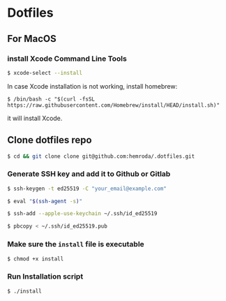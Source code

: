 # Dotfiles

## For MacOS

### install Xcode Command Line Tools

```bash
$ xcode-select --install
```
In case Xcode installation is not working, install homebrew:
```shell
$ /bin/bash -c "$(curl -fsSL https://raw.githubusercontent.com/Homebrew/install/HEAD/install.sh)"
```
it will install Xcode.

## Clone dotfiles repo

```bash
$ cd && git clone clone git@github.com:hemroda/.dotfiles.git
```

### Generate SSH key and add it to Github or Gitlab

```bash
$ ssh-keygen -t ed25519 -C "your_email@example.com"
```

```bash
$ eval "$(ssh-agent -s)"
```

```bash
$ ssh-add --apple-use-keychain ~/.ssh/id_ed25519
```

```bash
$ pbcopy < ~/.ssh/id_ed25519.pub
```

### Make sure the `install` file is executable

```bash
$ chmod +x install
```

### Run Installation script

```bash
$ ./install
```


